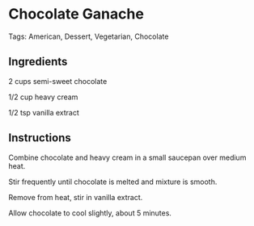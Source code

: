 # Chocolate Ganache

Tags: American, Dessert, Vegetarian, Chocolate



## Ingredients

2 cups semi-sweet chocolate

1/2 cup heavy cream

1/2 tsp vanilla extract



## Instructions

Combine chocolate and heavy cream in a small saucepan over medium heat.

Stir frequently until chocolate is melted and mixture is smooth.

Remove from heat, stir in vanilla extract.

Allow chocolate to cool slightly, about 5 minutes.
